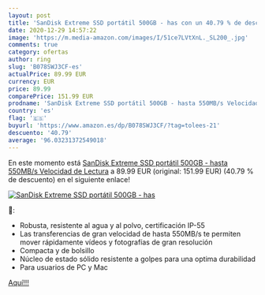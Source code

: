 ```yaml
---
layout: post
title: 'SanDisk Extreme SSD portátil 500GB - has con un 40.79 % de descuento'
date: 2020-12-29 14:57:22
image: 'https://m.media-amazon.com/images/I/51ce7LVtXnL._SL200_.jpg'
comments: true
category: ofertas
author: ring
slug: 'B078SWJ3CF-es'
actualPrice: 89.99 EUR
currency: EUR
price: 89.99
comparePrice: 151.99 EUR
prodname: 'SanDisk Extreme SSD portátil 500GB - hasta 550MB/s Velocidad de Lectura'
country: 'es'
flag: '🇪🇸'
buyurl: 'https://www.amazon.es/dp/B078SWJ3CF/?tag=tolees-21'
descuento: '40.79'
average: '96.03231372549018'
---
```


En este momento está [SanDisk Extreme SSD portátil 500GB - hasta 550MB/s Velocidad de Lectura](https://www.amazon.es/dp/B078SWJ3CF/?tag=tolees-21) a 89.99 EUR (original: 151.99 EUR) (40.79 %  de descuento) en el siguiente enlace!

[![SanDisk Extreme SSD portátil 500GB - has](https://m.media-amazon.com/images/I/51ce7LVtXnL._SL200_.jpg)](https://www.amazon.es/dp/B078SWJ3CF/?tag=tolees-21)

🔎:

- Robusta, resistente al agua y al polvo, certificación IP-55
- Las transferencias de gran velocidad de hasta 550MB/s te permiten mover rápidamente vídeos y fotografías de gran resolución
- Compacta y de bolsillo
- Núcleo de estado sólido resistente a golpes para una optima durabilidad
- Para usuarios de PC y Mac

[Aquí!!!](https://www.amazon.es/dp/B078SWJ3CF/?tag=tolees-21)
